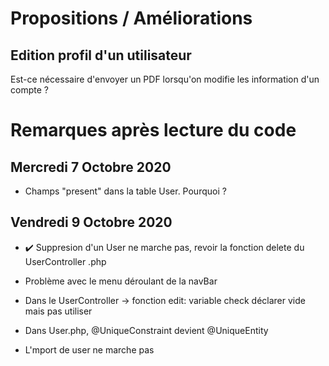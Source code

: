 # Propositions / Améliorations

## Edition profil d'un utilisateur

Est-ce nécessaire d'envoyer un PDF lorsqu'on modifie les information d'un compte ? 

# Remarques après lecture du code

## Mercredi 7 Octobre 2020

* Champs "present" dans la table User. Pourquoi ? 


## Vendredi 9 Octobre 2020

* ✔️ Suppresion d'un User ne marche pas, revoir la fonction delete du UserController .php

* Problème avec le menu déroulant de la navBar
* Dans le UserController -> fonction edit: variable check déclarer vide mais pas utiliser
* Dans User.php, @UniqueConstraint devient @UniqueEntity

* L'mport de user ne marche pas 